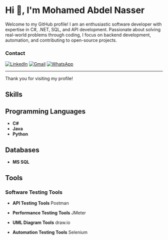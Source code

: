 # Hi 👋, I'm Mohamed Abdel Nasser

Welcome to my GitHub profile! I am an enthusiastic software developer with expertise in C#, .NET, SQL, and API development. Passionate about solving real-world problems through coding, I focus on backend development, automation, and contributing to open-source projects.



### Contact 
[![LinkedIn](https://img.shields.io/badge/LinkedIn-blue?style=flat&logo=linkedin)](https://www.linkedin.com/in/mohamed-abdel-nasser-75014019a/)
[![Gmail](https://img.shields.io/badge/Email-red?style=flat&logo=gmail&logoColor=white)](mailto:m.a.nasser113@gmail.com)
[![WhatsApp](https://img.shields.io/badge/WhatsApp-green?style=flat&logo=whatsapp&logoColor=white)](http://wa.me/+201018127745)

---

Thank you for visiting my profile!



## Skills

## Programming Languages
- **C#**
- **Java**
- **Python**

## Databases
- **MS SQL**

## Tools
### Software Testing Tools
- **API Testing Tools**
       Postman

- **Performance Testing Tools**
      JMeter

- **UML Diagram Tools**
       draw.io

- **Automation Testing Tools**
      Selenium
